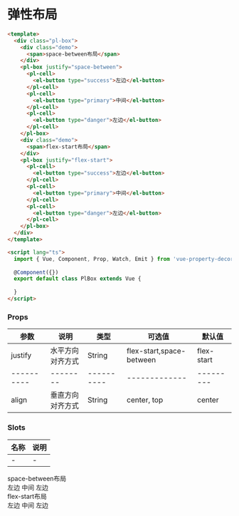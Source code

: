 # 弹性布局

```html
<template>
  <div class="pl-box">
    <div class="demo">
      <span>space-between布局</span>
    </div>
    <pl-box justify="space-between">
      <pl-cell>
        <el-button type="success">左边</el-button>
      </pl-cell>
      <pl-cell>
        <el-button type="primary">中间</el-button>
      </pl-cell>
      <pl-cell>
        <el-button type="danger">左边</el-button>
      </pl-cell>
    </pl-box>
    <div class="demo">
      <span>flex-start布局</span>
    </div>
    <pl-box justify="flex-start">
      <pl-cell>
        <el-button type="success">左边</el-button>
      </pl-cell>
      <pl-cell>
        <el-button type="primary">中间</el-button>
      </pl-cell>
      <pl-cell>
        <el-button type="danger">左边</el-button>
      </pl-cell>
    </pl-box>
  </div>
</template>

<script lang="ts">
  import { Vue, Component, Prop, Watch, Emit } from 'vue-property-decorator';
  
  @Component({})
  export default class PlBox extends Vue {
    
  }
</script>
```
### Props
| 参数      | 说明    | 类型      | 可选值       | 默认值   |
|---------- |-------- |---------- |------------- |--------- |
| justify     | 水平方向对齐方式   | String  |   flex-start,space-between       |    flex-start    |
|---------- |-------- |---------- |------------- |--------- |
| align     | 垂直方向对齐方式   | String  |   center, top       |    center    |

### Slots
| 名称 | 说明 | 
|---------|--------|
| - | - |

<div class="pl-box">
  <div class="demo">
    <span>space-between布局</span>
  </div>
  <pl-box justify="space-between">
    <pl-cell>
      <el-button type="success">左边</el-button>
    </pl-cell>
    <pl-cell>
      <el-button type="primary">中间</el-button>
    </pl-cell>
    <pl-cell>
      <el-button type="danger">左边</el-button>
    </pl-cell>
  </pl-box>
  <div class="demo">
    <span>flex-start布局</span>
  </div>
  <pl-box justify="flex-start">
    <pl-cell>
      <el-button type="success">左边</el-button>
    </pl-cell>
    <pl-cell>
      <el-button type="primary">中间</el-button>
    </pl-cell>
    <pl-cell>
      <el-button type="danger">左边</el-button>
    </pl-cell>
  </pl-box>
</div>